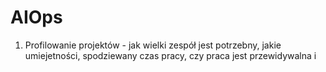 # AIOps

1. Profilowanie projektów - jak wielki zespół jest potrzebny, jakie umiejetności, spodziewany czas pracy, czy praca jest przewidywalna i
